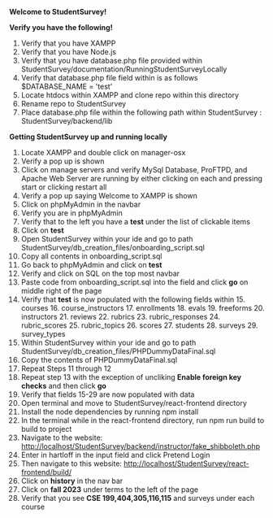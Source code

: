 ﻿**Welcome to StudentSurvey!**

**Verify you have the following!**

 1. Verify that you have XAMPP 
 2. Verify that you have Node.js
 3. Verify that you have database.php file provided within StudentSurvey/documentation/RunningStudentSurveyLocally
 4. Verify that database.php file field within is as follows $DATABASE_NAME = 'test'
 5. Locate htdocs within XAMPP and clone repo within this directory
 6. Rename repo to StudentSurvey
 7. Place database.php file within the following path within StudentSurvey : StudentSurvey/backend/lib

**Getting StudentSurvey up and running locally**

 1. Locate XAMPP and double click on manager-osx
 2. Verify a pop up is shown 
 3. Click on manage servers and verify MySql Database, ProFTPD, and Apache Web Server are running by either clicking on each and pressing start or clicking restart all
 4. Verify a pop up saying Welcome to XAMPP is shown 
 5. Click on phpMyAdmin in the navbar
 6. Verify you are in phpMyAdmin
 7. Verify that to the left you have a **test** under the list of clickable items 
 8. Click on **test**
 9. Open StudentSurvey within your ide and go to path StudentSurvey/db_creation_files/onboarding_script.sql
 10. Copy all contents in onboarding_script.sql
 11. Go back to phpMyAdmin and click on **test**
 12. Verify and click on SQL on the top most navbar 
 13. Paste code from onboarding_script.sql into the field and click **go** on middle right of the page 
 14. Verify that **test** is now populated with the following fields within 
	 15. courses
	 16. course_instructors
	 17. enrollments
	 18. evals
	 19. freeforms
	 20. instructors
	 21. reviews
	 22. rubrics
	 23. rubric_responses
	 24. rubric_scores
	 25. rubric_topics
	 26. scores
	 27.  students
	 28. surveys
	 29. survey_types
30. Within StudentSurvey within your ide and go to path StudentSurvey/db_creation_files/PHPDummyDataFinal.sql
31. Copy the contents of PHPDummyDataFinal.sql
32. Repeat Steps 11 through 12
33. Repeat step 13 with the exception of uncliking **Enable foreign key checks** and then click **go**
34. Verify that fields 15-29 are now populated with data
35. Open terminal and move to StudentSurvey/react-frontend directory 
36. Install the node dependencies by running npm install
37. In the terminal while in the react-frontend directory, run npm run build to build to project
38. Navigate to the website: [http://localhost/StudentSurvey/backend/instructor/fake_shibboleth.php](http://localhost/StudentSurvey/instructor/fake_shibboleth.php)
39. Enter in hartloff in the input field and click Pretend Login
40. Then navigate to this website: [http://localhost/StudentSurvey/react-frontend/build/](http://localhost/StudentSurvey/react-frontend/build/)
41. Click on **history** in the nav bar 
42. Click on **fall 2023** under terms to the left of the page 
43. Verify that you see **CSE 199,404,305,116,115** and surveys under each course
